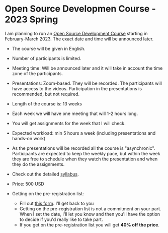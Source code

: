 # Open Source Developmen Course - 2023 Spring

I am planning to run an [Open Source Development Course](/) starting in February-March 2023. The exact date and time will be announced later.

* The course will be given in English.
* Number of participants is limited.
* Meeting time: Will be announced later and it will take in account the time zone of the participants.
* Presentations: Zoom-based. They will be recorded. The participants will have access to the videos. Participation in the presentations is recommended, but not required.
* Length of the course is: 13 weeks
* Each week we will have one meeting that will 1-2 hours long.
* You will get assignments for the week that I will check.
* Expected workload: min 5 hours a week (including presentations and hands-on work)
* As the presentations will be recorded all the course is "asynchronic". Participants are expected to keep the weekly pace, but within the week they are free to schedule when they watch the presentation and when they do the assignments.

* Check out the detailed [syllabus](/).

* Price: 500 USD

* Getting on the pre-registration list:
    * Fill out [this form](https://forms.gle/LnV1tRPNBPUyWeQv5). I'll get back to you
    * Getting on the pre-registration list is not a commitment on your part. When I set the date, I'll let you know and then you'll have the option to decide if you'd really like to take part.
    * If you get on the pre-registration list you will get **40% off the price**.

